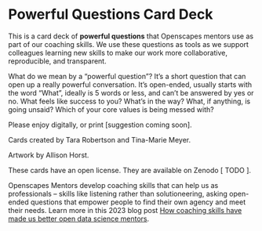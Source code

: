 # Powerful Questions Card Deck

This is a card deck of **powerful questions** that Openscapes mentors use as part of our coaching skills. 
We use these questions as tools as we support colleagues learning new skills to make our work more collaborative, reproducible, and transparent. 

What do we mean by a “powerful question”? It’s a short question that can open up a really powerful conversation. It’s open-ended, usually starts with the word “What”, ideally is 5 words or less, and can’t be answered by yes or no. What feels like success to you? What’s in the way? What, if anything, is going unsaid? Which of your core values is being messed with?

Please enjoy digitally, or print [suggestion coming soon]. 

Cards created by Tara Robertson and Tina-Marie Meyer.

Artwork by Allison Horst.

These cards have an open license. They are available on Zenodo [ TODO ]. 

Openscapes Mentors develop coaching skills that can help us as professionals – skills like listening rather than solutioneering, asking open-ended questions that empower people to find their own agency and meet their needs. Learn more in this 2023 blog post [How coaching skills have made us better open data science mentors](https://openscapes.org/blog/2023-05-17-mentor-coach/index.html).
